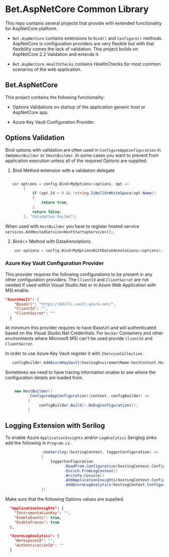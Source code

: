 # Bet.AspNetCore Common Library

This repo contains several projects that provide with extended functionality for AspNetCore platform.

- `Bet.AspNetCore` contains extensions to `Bind()` and `Configure()` methods. AspNetCore is configuration providers are very flexible but with that flexibility comes
the lack of validation. This project builds on AspNetCore 2.2 Validation and extends it.

- `Bet.AspNetCore.HealthChecks` contains HealthChecks for most common scenarios of the web application.

## Bet.AspNetCore 

This project contains the following functionality:

- Options Validations on startup of the application generic host or AspNetCore app.

- Azure Key Vault Configuration Provider.

## Options Validation

Bind options with validation are often used in `ConfigureAppConfiguration` in `IWebHostBuilder` or `IHostBuilder`. 
In some cases you want to prevent from application execution unless all of the required Options are supplied.

1. Bind Method extension with a validation delegate

```csharp

   var options = config.Bind<MyOptions>(options, opt =>
        {
            if (opt.Id > 0 && !string.IsNullOrWhiteSpace(opt.Name))
            {
                return true;
            }
            return false;
        }, "Validation Failed");
```

When used with `HostBuilder` you have to register hosted service `services.AddHostedService<HostStartupService>();`.

2. Bind<> Method with DataAnnotations

```csharp
    var options = config.Bind<MyOptionsWithDatatAnnotations>(options);
```

### Azure Key Vault Configuration Provider

This provider requires the following configurations to be present in any other configuration providers.
The `ClientId` and `ClientSecret` are not needed if used within Visual Studio.Net or in Azure Web Application with MSI enable.
```json
"AzureVault": {
    "BaseUrl": "https://kdcllc.vault.azure.net/",
    "ClientId": "",
    "ClientSecret": ""
  }
```
At minimum this provider requires to have BaseUrl and will authenticated based on the Visual Studio.Net 
Credentials. For `Docker` Containers and other environments where Microsoft MSI can't be used provide `ClientId` and `ClientSecret`.

In order to use Azure Key Vault register it with `IServiceCollection`.

```c#
   configBuilder.AddAzureKeyVault(hostingEnviromentName:hostContext.HostingEnvironment.EnvironmentName);
```

Sometimes we need to have tracing information enable to see where the configuration details are loaded from.

```csharp

    new HostBuilder()
          .ConfigureAppConfiguration((context, configBuilder) =>
          {
               configBuilder.Build().DebugConfigurations();
          }
``` 

## Logging Extension with Serilog

To enable Azure `ApplicationInsights` and/or `LogAnalytics` Seriglog sinks add the following in `Program.cs`:

```csharp
                .UseSerilog((hostingContext, loggerConfiguration) =>
                {
                    loggerConfiguration
                          .ReadFrom.Configuration(hostingContext.Configuration)
                          .Enrich.FromLogContext()
                          .WriteTo.Console()
                          .AddApplicationInsights(hostingContext.Configuration)
                          .AddAzureLogAnalytics(hostingContext.Configuration);
                })
```

Make sure that the following Options values are supplied.

```json
  "ApplicationInsights": {
    "InstrumentationKey": "",
    "EnableEvents": true,
    "EnableTraces": true
  },

  "AzureLogAnalytics": {
    "WorkspaceId": "",
    "AuthenticationId": ""
  }
```
